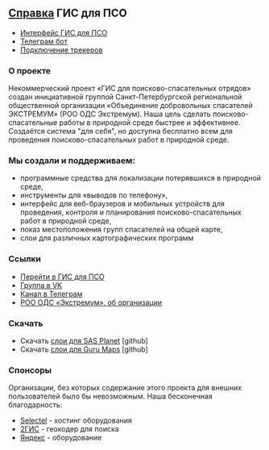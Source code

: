 ## [Справка](https://extremum-search-and-rescue.github.io/help.gis/) ГИС для ПСО


- [Интерфейс ГИС для ПСО](ui-main.md)
- [Телеграм бот](/telegrambot-main.md)
- [Подключение трекеров](/onlinetracking-main.md)


### О проекте

Некоммерческий проект «ГИС для поисково-спасательных отрядов» создан инициативной группой Санкт-Петербургской региональной общественной организации «Объединение добровольных спасателей ЭКСТРЕМУМ» (РОО ОДС Экстремум).
Наша цель сделать поисково-спасательные работы в природной среде быстрее и эффективнее. Создаётся система "для себя", но доступна бесплатно всем для проведения поисково-спасательных работ в природной среде.

### Мы создали и поддерживаем:
- программные средства для локализации потерявшихся в природной среде,
- инструменты для «выводов по телефону»,
- интерфейс для веб-браузеров и мобильных устройств для проведения, контроля и планирования поисково-спасательных работ в природной среде,
- показ местоположения групп спасателей на общей карте,
- слои для различных картографических программ

### Ссылки
- [Перейти в ГИС для ПСО](https://gis.extremum.org)
- [Группа в VK](https://vk.com/gisextremum)
- [Канал в Телеграм](https://t.me/extremum_sas)
- [РОО ОДС «Экстремум», об организации](https://www.extremum.spb.ru/pages/2)

### Скачать
- Скачать [слои для SAS Planet](https://github.com/extremum-search-and-rescue/sas-layers) [github]
- Скачать [слои для Guru Maps](https://github.com/extremum-search-and-rescue/gurumaps-layers) [github]

### Спонсоры
Организации, без которых содержание этого проекта для внешних пользователей было бы невозможным. Наша бесконечная благодарность:
- [Selectel](https://selectel.ru/) - хостинг оборудования
- [2ГИС](https://2gis.ru/) - геокодер для поиска
- [Яндекс](https://ya.ru) - оборудование
